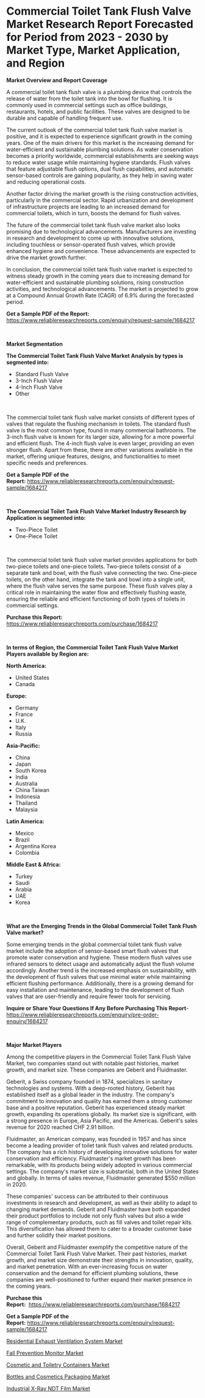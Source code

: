<p><h1>Commercial Toilet Tank Flush Valve Market Research Report Forecasted for Period from 2023 -  2030 by Market Type, Market Application, and Region</h1></p><p><strong>Market Overview and Report Coverage</strong></p>
<p><p>A commercial toilet tank flush valve is a plumbing device that controls the release of water from the toilet tank into the bowl for flushing. It is commonly used in commercial settings such as office buildings, restaurants, hotels, and public facilities. These valves are designed to be durable and capable of handling frequent use.</p><p>The current outlook of the commercial toilet tank flush valve market is positive, and it is expected to experience significant growth in the coming years. One of the main drivers for this market is the increasing demand for water-efficient and sustainable plumbing solutions. As water conservation becomes a priority worldwide, commercial establishments are seeking ways to reduce water usage while maintaining hygiene standards. Flush valves that feature adjustable flush options, dual flush capabilities, and automatic sensor-based controls are gaining popularity, as they help in saving water and reducing operational costs.</p><p>Another factor driving the market growth is the rising construction activities, particularly in the commercial sector. Rapid urbanization and development of infrastructure projects are leading to an increased demand for commercial toilets, which in turn, boosts the demand for flush valves.</p><p>The future of the commercial toilet tank flush valve market also looks promising due to technological advancements. Manufacturers are investing in research and development to come up with innovative solutions, including touchless or sensor-operated flush valves, which provide enhanced hygiene and convenience. These advancements are expected to drive the market growth further.</p><p>In conclusion, the commercial toilet tank flush valve market is expected to witness steady growth in the coming years due to increasing demand for water-efficient and sustainable plumbing solutions, rising construction activities, and technological advancements. The market is projected to grow at a Compound Annual Growth Rate (CAGR) of 6.9% during the forecasted period.</p></p>
<p><strong>Get a Sample PDF of the Report:</strong> <a href="https://www.reliableresearchreports.com/enquiry/request-sample/1684217">https://www.reliableresearchreports.com/enquiry/request-sample/1684217</a></p>
<p>&nbsp;</p>
<p><strong>Market Segmentation</strong></p>
<p><strong>The Commercial Toilet Tank Flush Valve Market Analysis by types is segmented into:</strong></p>
<p><ul><li>Standard Flush Valve</li><li>3-Inch Flush Valve</li><li>4-Inch Flush Valve</li><li>Other</li></ul></p>
<p>&nbsp;</p>
<p><p>The commercial toilet tank flush valve market consists of different types of valves that regulate the flushing mechanism in toilets. The standard flush valve is the most common type, found in many commercial bathrooms. The 3-inch flush valve is known for its larger size, allowing for a more powerful and efficient flush. The 4-inch flush valve is even larger, providing an even stronger flush. Apart from these, there are other variations available in the market, offering unique features, designs, and functionalities to meet specific needs and preferences.</p></p>
<p><strong>Get a Sample PDF of the Report:</strong>&nbsp;<a href="https://www.reliableresearchreports.com/enquiry/request-sample/1684217">https://www.reliableresearchreports.com/enquiry/request-sample/1684217</a></p>
<p>&nbsp;</p>
<p><strong>The Commercial Toilet Tank Flush Valve Market Industry Research by Application is segmented into:</strong></p>
<p><ul><li>Two-Piece Toilet</li><li>One-Piece Toilet</li></ul></p>
<p>&nbsp;</p>
<p><p>The commercial toilet tank flush valve market provides applications for both two-piece toilets and one-piece toilets. Two-piece toilets consist of a separate tank and bowl, with the flush valve connecting the two. One-piece toilets, on the other hand, integrate the tank and bowl into a single unit, where the flush valve serves the same purpose. These flush valves play a critical role in maintaining the water flow and effectively flushing waste, ensuring the reliable and efficient functioning of both types of toilets in commercial settings.</p></p>
<p><strong>Purchase this Report:</strong>&nbsp; <a href="https://www.reliableresearchreports.com/purchase/1684217">https://www.reliableresearchreports.com/purchase/1684217</a></p>
<p>&nbsp;</p>
<p><strong>In terms of Region, the Commercial Toilet Tank Flush Valve Market Players available by Region are:</strong></p>
<p>
    <p> <strong> North America: </strong>
        <ul>
            <li>United States</li>
            <li>Canada</li>
        </ul>
        </p> 
    <p> <strong> Europe: </strong>
        <ul>
            <li>Germany</li>
            <li>France</li>
            <li>U.K.</li>
            <li>Italy</li>
            <li>Russia</li>
        </ul>
        </p> 
    <p> <strong> Asia-Pacific: </strong>
        <ul>
            <li>China</li>
            <li>Japan</li>
            <li>South Korea</li>
            <li>India</li>
            <li>Australia</li>
            <li>China Taiwan</li>
            <li>Indonesia</li>
            <li>Thailand</li>
            <li>Malaysia</li>
        </ul>
        </p> 
    <p> <strong> Latin America: </strong>
        <ul>
            <li>Mexico</li>
            <li>Brazil</li>
            <li>Argentina Korea</li>
            <li>Colombia</li>
        </ul>
        </p> 
    <p> <strong> Middle East & Africa: </strong>
        <ul>
            <li>Turkey</li>
            <li>Saudi</li>
            <li>Arabia</li>
            <li>UAE</li>
            <li>Korea</li>
        </ul>
    </p>
    </p>
<p>&nbsp;</p>
<p><strong>What are the Emerging Trends in the Global Commercial Toilet Tank Flush Valve market?</strong></p>
<p><p>Some emerging trends in the global commercial toilet tank flush valve market include the adoption of sensor-based smart flush valves that promote water conservation and hygiene. These modern flush valves use infrared sensors to detect usage and automatically adjust the flush volume accordingly. Another trend is the increased emphasis on sustainability, with the development of flush valves that use minimal water while maintaining efficient flushing performance. Additionally, there is a growing demand for easy installation and maintenance, leading to the development of flush valves that are user-friendly and require fewer tools for servicing.</p></p>
<p><strong>Inquire or Share Your Questions If Any Before Purchasing This Report</strong>- <a href="https://www.reliableresearchreports.com/enquiry/pre-order-enquiry/1684217">https://www.reliableresearchreports.com/enquiry/pre-order-enquiry/1684217</a></p>
<p>&nbsp;</p>
<p><strong>Major Market Players</strong></p>
<p><p>Among the competitive players in the Commercial Toilet Tank Flush Valve Market, two companies stand out with notable past histories, market growth, and market size. These companies are Geberit and Fluidmaster.</p><p>Geberit, a Swiss company founded in 1874, specializes in sanitary technologies and systems. With a deep-rooted history, Geberit has established itself as a global leader in the industry. The company's commitment to innovation and quality has earned them a strong customer base and a positive reputation. Geberit has experienced steady market growth, expanding its operations globally. Its market size is significant, with a strong presence in Europe, Asia Pacific, and the Americas. Geberit's sales revenue for 2020 reached CHF 2.91 billion.</p><p>Fluidmaster, an American company, was founded in 1957 and has since become a leading provider of toilet tank flush valves and related products. The company has a rich history of developing innovative solutions for water conservation and efficiency. Fluidmaster's market growth has been remarkable, with its products being widely adopted in various commercial settings. The company's market size is substantial, both in the United States and globally. In terms of sales revenue, Fluidmaster generated $550 million in 2020.</p><p>These companies' success can be attributed to their continuous investments in research and development, as well as their ability to adapt to changing market demands. Geberit and Fluidmaster have both expanded their product portfolios to include not only flush valves but also a wide range of complementary products, such as fill valves and toilet repair kits. This diversification has allowed them to cater to a broader customer base and further solidify their market positions.</p><p>Overall, Geberit and Fluidmaster exemplify the competitive nature of the Commercial Toilet Tank Flush Valve Market. Their past histories, market growth, and market size demonstrate their strengths in innovation, quality, and market penetration. With an ever-increasing focus on water conservation and the demand for efficient plumbing solutions, these companies are well-positioned to further expand their market presence in the coming years.</p></p>
<p><strong>Purchase this Report:</strong>&nbsp;&nbsp;<a href="https://www.reliableresearchreports.com/purchase/1684217">https://www.reliableresearchreports.com/purchase/1684217</a></p>
<p></p>
<p><strong>Get a Sample PDF of the Report:</strong>&nbsp;<a href="https://www.reliableresearchreports.com/enquiry/request-sample/1684217">https://www.reliableresearchreports.com/enquiry/request-sample/1684217</a></p>
<p><p><a href="https://medium.com/@ulicesweber/residential-exhaust-ventilation-system-market-insight-market-trends-growth-forecasted-from-2023-1f5954f4ec11">Residential Exhaust Ventilation System Market</a></p><p><a href="https://www.linkedin.com/pulse/insights-fall-prevention-monitor-market-size-analysing-jg3ff/">Fall Prevention Monitor Market</a></p><p><a href="https://github.com/aliciawhite5576/Market-Research-Report-List-1/blob/main/cosmetic-and-toiletry-containers-market.md">Cosmetic and Toiletry Containers Market</a></p><p><a href="https://github.com/marloy8/Market-Research-Report-List-1/blob/main/bottles-and-cosmetics-packaging-market.md">Bottles and Cosmetics Packaging Market</a></p><p><a href="https://medium.com/@beaublock2023/industrial-x-ray-ndt-film-market-size-market-outlook-and-market-forecast-2023-to-2030-399f6b5737cd">Industrial X-Ray NDT Film Market</a></p></p>